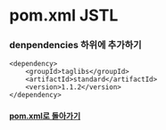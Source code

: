 # pom.xml JSTL 
### denpendencies 하위에 추가하기
```
<dependency>
    <groupId>taglibs</groupId>
    <artifactId>standard</artifactId>
    <version>1.1.2</version>
</dependency>
```
#### [pom.xml로 돌아가기](../pom.xml.md)
